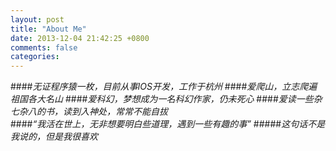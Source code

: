```yaml
---
layout: post
title: "About Me"
date: 2013-12-04 21:42:25 +0800
comments: false
categories: 
---
```


####_无证程序猿一枚，目前从事IOS开发，工作于杭州_
####_爱爬山，立志爬遍祖国各大名山_
####_爱科幻，梦想成为一名科幻作家，仍未死心_
####_爱读一些杂七杂八的书，读到入神处，常常不能自拔_
<br />
####_“我活在世上，无非想要明白些道理，遇到一些有趣的事”_
#####*这句话不是我说的，但是我很喜欢*